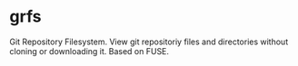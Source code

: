 # grfs
Git Repository Filesystem. View git repositoriy files and directories without cloning or downloading it. Based on FUSE.
